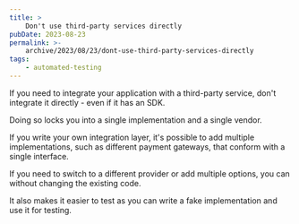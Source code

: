 ```yaml
---
title: >
    Don't use third-party services directly
pubDate: 2023-08-23
permalink: >-
    archive/2023/08/23/dont-use-third-party-services-directly
tags:
    - automated-testing
---
```


If you need to integrate your application with a third-party service, don't integrate it directly - even if it has an SDK.

Doing so locks you into a single implementation and a single vendor.

If you write your own integration layer, it's possible to add multiple implementations, such as different payment gateways, that conform with a single interface.

If you need to switch to a different provider or add multiple options, you can without changing the existing code.

It also makes it easier to test as you can write a fake implementation and use it for testing.
